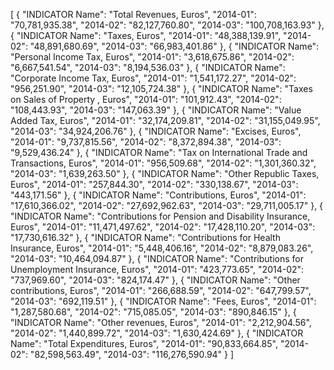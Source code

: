 [
  {
    "INDICATOR Name": "Total Revenues, Euros",
    "2014-01": "70,781,935.38",
    "2014-02": "82,127,760.80",
    "2014-03": "100,708,163.93"
  },
  {
    "INDICATOR Name": "Taxes, Euros",
    "2014-01": "48,388,139.91",
    "2014-02": "48,891,680.69",
    "2014-03": "66,983,401.86"
  },
  {
    "INDICATOR Name": "Personal Income Tax, Euros",
    "2014-01": "3,618,675.86",
    "2014-02": "6,667,541.54",
    "2014-03": "8,194,536.03"
  },
  {
    "INDICATOR Name": "Corporate Income Tax, Euros",
    "2014-01": "1,541,172.27",
    "2014-02": "956,251.90",
    "2014-03": "12,105,724.38"
  },
  {
    "INDICATOR Name": "Taxes on Sales of Property , Euros",
    "2014-01": "101,912.43",
    "2014-02": "108,443.93",
    "2014-03": "147,063.39"
  },
  {
    "INDICATOR Name": "Value Added Tax, Euros",
    "2014-01": "32,174,209.81",
    "2014-02": "31,155,049.95",
    "2014-03": "34,924,206.76"
  },
  {
    "INDICATOR Name": "Excises, Euros",
    "2014-01": "9,737,815.56",
    "2014-02": "8,372,894.38",
    "2014-03": "9,529,436.24"
  },
  {
    "INDICATOR Name": "Tax on International Trade and Transactions, Euros",
    "2014-01": "956,509.68",
    "2014-02": "1,301,360.32",
    "2014-03": "1,639,263.50"
  },
  {
    "INDICATOR Name": "Other Republic Taxes, Euros",
    "2014-01": "257,844.30",
    "2014-02": "330,138.67",
    "2014-03": "443,171.56"
  },
  {
    "INDICATOR Name": "Contributions, Euros",
    "2014-01": "17,610,366.02",
    "2014-02": "27,692,962.63",
    "2014-03": "29,711,005.17"
  },
  {
    "INDICATOR Name": "Contributions for Pension and Disability Insurance, Euros",
    "2014-01": "11,471,497.62",
    "2014-02": "17,428,110.20",
    "2014-03": "17,730,616.32"
  },
  {
    "INDICATOR Name": "Contributions for Health Insurance, Euros",
    "2014-01": "5,448,406.16",
    "2014-02": "8,879,083.26",
    "2014-03": "10,464,094.87"
  },
  {
    "INDICATOR Name": "Contributions for Unemployment Insurance, Euros",
    "2014-01": "423,773.65",
    "2014-02": "737,969.60",
    "2014-03": "824,174.47"
  },
  {
    "INDICATOR Name": "Other contributions, Euros",
    "2014-01": "266,688.59",
    "2014-02": "647,799.57",
    "2014-03": "692,119.51"
  },
  {
    "INDICATOR Name": "Fees, Euros",
    "2014-01": "1,287,580.68",
    "2014-02": "715,085.05",
    "2014-03": "890,846.15"
  },
  {
    "INDICATOR Name": "Other revenues, Euros",
    "2014-01": "2,212,904.56",
    "2014-02": "1,440,899.72",
    "2014-03": "1,630,424.69"
  },
  {
    "INDICATOR Name": "Total Expenditures, Euros",
    "2014-01": "90,833,664.85",
    "2014-02": "82,598,563.49",
    "2014-03": "116,276,590.94"
  }
]
